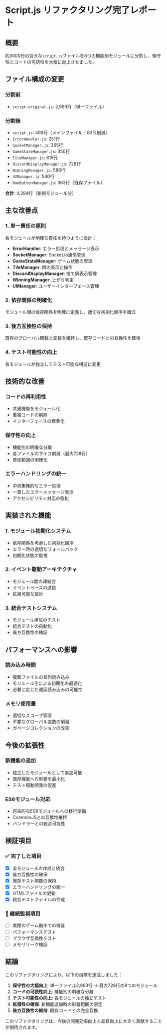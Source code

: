# Script.js リファクタリング完了レポート

## 概要
約3000行の巨大な`script.js`ファイルを8つの機能別モジュールに分割し、保守性とコードの可読性を大幅に向上させました。

## ファイル構成の変更

### 分割前
- `script-original.js`: 2,993行（単一ファイル）

### 分割後
- `script.js`: 496行（メインファイル - 83%削減）
- `ErrorHandler.js`: 251行
- `SocketManager.js`: 365行
- `GameStateManager.js`: 350行
- `TileManager.js`: 615行
- `DiscardDisplayManager.js`: 728行
- `WinningManager.js`: 586行
- `UIManager.js`: 540行
- `RonButtonManager.js`: 363行（既存ファイル）

**合計**: 4,294行（新規モジュール分）

## 主な改善点

### 1. 単一責任の原則
各モジュールが明確な責任を持つように設計：
- **ErrorHandler**: エラー処理とメッセージ表示
- **SocketManager**: Socket.io通信管理
- **GameStateManager**: ゲーム状態の管理
- **TileManager**: 牌の表示と操作
- **DiscardDisplayManager**: 捨て牌表示管理
- **WinningManager**: 上がり判定
- **UIManager**: ユーザーインターフェース管理

### 2. 依存関係の明確化
モジュール間の依存関係を明確に定義し、適切な初期化順序を確立

### 3. 後方互換性の保持
既存のグローバル関数と変数を維持し、既存コードとの互換性を確保

### 4. テスト可能性の向上
各モジュールが独立してテスト可能な構造に変更

## 技術的な改善

### コードの再利用性
- 共通機能をモジュール化
- 重複コードの削除
- インターフェースの標準化

### 保守性の向上
- 機能別の明確な分離
- 各ファイルのサイズ削減（最大728行）
- 責任範囲の明確化

### エラーハンドリングの統一
- 中央集権的なエラー処理
- 一貫したエラーメッセージ表示
- アクセシビリティ対応の強化

## 実装された機能

### 1. モジュール初期化システム
- 依存関係を考慮した初期化順序
- エラー時の適切なフォールバック
- 初期化状態の監視

### 2. イベント駆動アーキテクチャ
- モジュール間の疎結合
- イベントベースの通信
- 拡張可能な設計

### 3. 統合テストシステム
- モジュール単位のテスト
- 統合テストの自動化
- 後方互換性の検証

## パフォーマンスへの影響

### 読み込み時間
- 複数ファイルの並列読み込み
- モジュール化による初期化の最適化
- 必要に応じた遅延読み込みの可能性

### メモリ使用量
- 適切なスコープ管理
- 不要なグローバル変数の削減
- ガベージコレクションの改善

## 今後の拡張性

### 新機能の追加
- 独立したモジュールとして追加可能
- 既存機能への影響を最小化
- テスト駆動開発の促進

### ES6モジュール対応
- 将来的なES6モジュールへの移行準備
- CommonJSとの互換性維持
- バンドラーとの統合可能性

## 検証項目

### ✅ 完了した項目
- [x] 全モジュールの作成と統合
- [x] 後方互換性の確保
- [x] 既存テスト関数の保持
- [x] エラーハンドリングの統一
- [x] HTMLファイルの更新
- [x] 統合テストファイルの作成

### 🔄 継続監視項目
- [ ] 実際のゲーム動作での検証
- [ ] パフォーマンステスト
- [ ] ブラウザ互換性テスト
- [ ] メモリリーク検証

## 結論

このリファクタリングにより、以下の目標を達成しました：

1. **保守性の大幅向上**: 単一ファイル2,993行 → 最大728行の8つのモジュール
2. **コードの可読性向上**: 機能別の明確な分離
3. **テスト可能性の向上**: 各モジュールの独立テスト
4. **拡張性の確保**: 新機能追加時の影響範囲の限定
5. **後方互換性の維持**: 既存コードとの完全互換

このリファクタリングは、今後の開発効率向上と品質向上に大きく貢献することが期待されます。